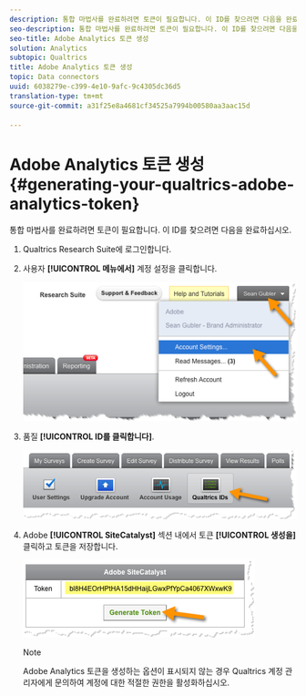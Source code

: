 ```yaml
---
description: 통합 마법사를 완료하려면 토큰이 필요합니다. 이 ID를 찾으려면 다음을 완료하십시오.
seo-description: 통합 마법사를 완료하려면 토큰이 필요합니다. 이 ID를 찾으려면 다음을 완료하십시오.
seo-title: Adobe Analytics 토큰 생성
solution: Analytics
subtopic: Qualtrics
title: Adobe Analytics 토큰 생성
topic: Data connectors
uuid: 6038279e-c399-4e10-9afc-9c4305dc36d5
translation-type: tm+mt
source-git-commit: a31f25e8a4681cf34525a7994b00580aa3aac15d

---
```



# Adobe Analytics 토큰 생성{#generating-your-qualtrics-adobe-analytics-token}

통합 마법사를 완료하려면 토큰이 필요합니다. 이 ID를 찾으려면 다음을 완료하십시오.

1. Qualtrics Research Suite에 로그인합니다.
1. 사용자 **[!UICONTROL 메뉴에서]** 계정 설정을 클릭합니다.

   ![](assets/qualtrics-token-1.png)

1. 품질 **[!UICONTROL ID를 클릭합니다]**.

   ![](assets/qualtrics-token-2.png)

1. Adobe **[!UICONTROL SiteCatalyst]** 섹션 내에서 토큰 **[!UICONTROL 생성을]** 클릭하고 토큰을 저장합니다.

   ![](assets/qualtrics-token-3.png)

   >[!NOTE]
   >
   >Adobe Analytics 토큰을 생성하는 옵션이 표시되지 않는 경우 Qualtrics 계정 관리자에게 문의하여 계정에 대한 적절한 권한을 활성화하십시오.

